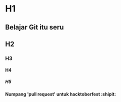 # H1
## Belajar Git itu seru 
## H2
### H3
#### H4	
##### H5

#### Numpang 'pull request' untuk hacktoberfest :shipit:
